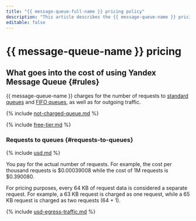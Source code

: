 ```yaml
---
title: "{{ message-queue-full-name }} pricing policy"
description: "This article describes the {{ message-queue-name }} pricing policy."
editable: false
---
```


# {{ message-queue-name }} pricing


## What goes into the cost of using Yandex Message Queue {#rules}

{{ message-queue-name }} charges for the number of requests to [standard queues](concepts/queue.md#standard-queues) and [FIFO queues](concepts/queue.md#fifo-queues), as well as for outgoing traffic.

{% include [not-charged-queue.md](../_includes/pricing/price-formula/not-charged-queue.md) %}

{% include [free-tier.md](../_includes/pricing/price-formula/free-tier.md) %}

### Requests to queues {#requests-to-queues}





{% include [usd.md](../_pricing/message-queue/usd.md) %}




You pay for the actual number of requests. For example, the cost per thousand requests is $0.00039008 while the cost of 1M requests is $0.390080.

For pricing purposes, every 64 KB of request data is considered a separate request. For example, a 63 KB request is charged as one request, while a 65 KB request is charged as two requests (64 + 1).





{% include [usd-egress-traffic.md](../_pricing/usd-egress-traffic.md) %}



